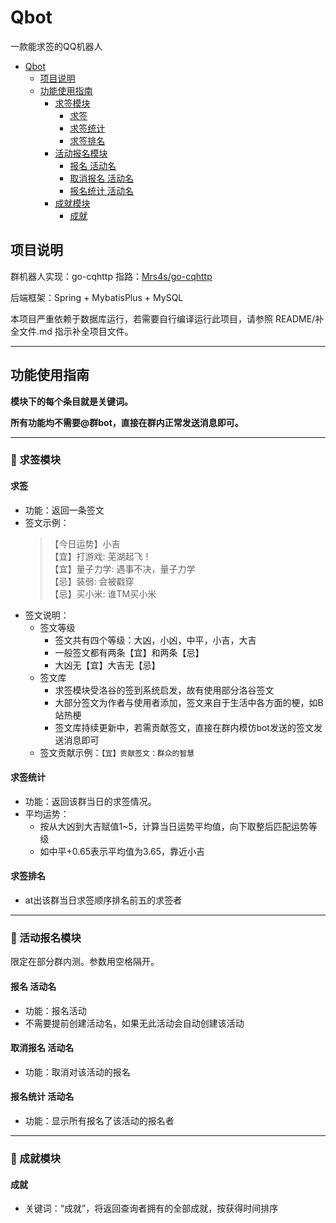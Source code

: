 # Qbot
一款能求签的QQ机器人

- [Qbot](#qbot)
  - [项目说明](#项目说明)
  - [功能使用指南](#功能使用指南)
    - [求签模块](#求签模块)
      - [求签](#求签)
      - [求签统计](#求签统计)
      - [求签排名](#求签排名)
    - [活动报名模块](#活动报名模块)
      - [报名 活动名](#报名-活动名)
      - [取消报名 活动名](#取消报名-活动名)
      - [报名统计 活动名](#报名统计-活动名)
    - [成就模块](#成就模块)
      - [成就](#成就)

## 项目说明

群机器人实现：go-cqhttp  指路：[Mrs4s/go-cqhttp](https://github.com/Mrs4s/go-cqhttp)

后端框架：Spring + MybatisPlus + MySQL

本项目严重依赖于数据库运行，若需要自行编译运行此项目，请参照 README/补全文件.md 指示补全项目文件。

---

## 功能使用指南

  **模块下的每个条目就是关键词。**

  **所有功能均不需要@群bot，直接在群内正常发送消息即可。**

---

### 🙏 求签模块

#### 求签

- 功能：返回一条签文
- 签文示例：
  >【今日运势】小吉 <br>
  >【宜】打游戏: 芜湖起飞！ <br>
  >【宜】量子力学: 遇事不决，量子力学 <br>
  >【忌】装弱: 会被戳穿 <br>
  >【忌】买小米: 谁TM买小米 
- 签文说明：
  - 签文等级
    - 签文共有四个等级：大凶，小凶，中平，小吉，大吉
    - 一般签文都有两条【宜】和两条【忌】
    - 大凶无【宜】大吉无【忌】
  - 签文库
    - 求签模块受洛谷的签到系统启发，故有使用部分洛谷签文
    - 大部分签文为作者与使用者添加，签文来自于生活中各方面的梗，如B站热梗
    - 签文库持续更新中，若需贡献签文，直接在群内模仿bot发送的签文发送消息即可
  - 签文贡献示例：`【宜】贡献签文：群众的智慧`

#### 求签统计

- 功能：返回该群当日的求签情况。
- 平均运势：
  - 按从大凶到大吉赋值1~5，计算当日运势平均值，向下取整后匹配运势等级
  - 如中平+0.65表示平均值为3.65，靠近小吉

#### 求签排名

- at出该群当日求签顺序排名前五的求签者

---

### 🙌 活动报名模块

限定在部分群内测。参数用空格隔开。

#### 报名 活动名

- 功能：报名活动
- 不需要提前创建活动名，如果无此活动会自动创建该活动

#### 取消报名 活动名

- 功能：取消对该活动的报名

#### 报名统计 活动名

- 功能：显示所有报名了该活动的报名者

---

### 🎉 成就模块

#### 成就

- 关键词：“成就”，将返回查询者拥有的全部成就，按获得时间排序
